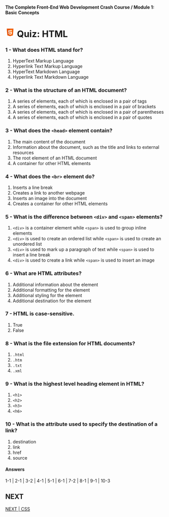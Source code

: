 #### The Complete Front-End Web Development Crash Course / Module 1: Basic Concepts

# <img src="../imgs/html5-icon.jpeg" width="30"/> Quiz: HTML

### 1 - What does HTML stand for?
1. HyperText Markup Language
2. Hyperlink Text Markup Language
3. HyperText Markdown Language
4. Hyperlink Text Markdown Language

### 2 - What is the structure of an HTML document?
1. A series of elements, each of which is enclosed in a pair of tags
2. A series of elements, each of which is enclosed in a pair of brackets
3. A series of elements, each of which is enclosed in a pair of parentheses
4. A series of elements, each of which is enclosed in a pair of quotes

### 3 - What does the `<head>` element contain?
1. The main content of the document
2. Information about the document, such as the title and links to external resources
3. The root element of an HTML document
4. A container for other HTML elements

### 4 - What does the `<br>` element do?
1. Inserts a line break
2. Creates a link to another webpage
3. Inserts an image into the document
4. Creates a container for other HTML elements

### 5 - What is the difference between `<div>` and `<span>` elements?
1. `<div>` is a container element while `<span>` is used to group inline elements
2. `<div>` is used to create an ordered list while `<span>` is used to create an unordered list
3. `<div>` is used to mark up a paragraph of text while `<span>` is used to insert a line break
4. `<div>` is used to create a link while `<span>` is used to insert an image

### 6 - What are HTML attributes?
1. Additional information about the element
2. Additional formatting for the element
3. Additional styling for the element
4. Additional destination for the element

### 7 - HTML is case-sensitive.
1. True
2. False

### 8 - What is the file extension for HTML documents?
1. `.html`
2. `.htm`
3. `.txt`
4. `.xml`

### 9 - What is the highest level heading element in HTML?
1. `<h1>`
2. `<h2>`
3. `<h3>`
4. `<h6>`

### 10 - What is the attribute used to specify the destination of a link?
1. destination
2. link
3. href
4. source

#### Answers
1-1 | 2-1 | 3-2 | 4-1 | 5-1 | 6-1 | 7-2 | 8-1 | 9-1 | 10-3

## NEXT
[NEXT | CSS](./css.md)